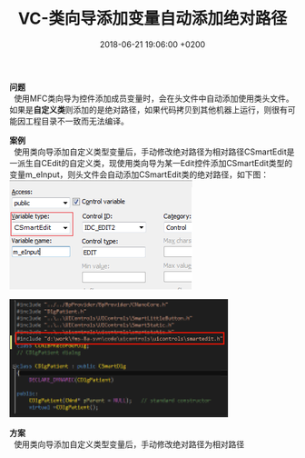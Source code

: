 ﻿---
layout: post
title:  "VC-类向导添加变量自动添加绝对路径"
date:   2018-06-21 19:06:00 +0200
categories: VC
---

**问题**  
&nbsp;&nbsp;使用MFC类向导为控件添加成员变量时，会在头文件中自动添加使用类头文件。如果是<strong>自定义类</strong>则添加的是绝对路径，如果代码拷贝到其他机器上运行，则很有可能因工程目录不一致而无法编译。  

**案例**  
&nbsp;&nbsp;使用类向导添加自定义类型变量后，手动修改绝对路径为相对路径CSmartEdit是一派生自CEdit的自定义类，现使用类向导为某一Edit控件添加CSmartEdit类型的变量m_eInput，则头文件会自动添加CSmartEdit类的绝对路径，如下图：  
![image](/img/2018-06-21-VC-类向导添加变量自动添加绝对路径/1.bmp "image")  

![image](/img/2018-06-21-VC-类向导添加变量自动添加绝对路径/2.bmp "image")  

**方案**  
&nbsp;&nbsp;使用类向导添加自定义类型变量后，手动修改绝对路径为相对路径
